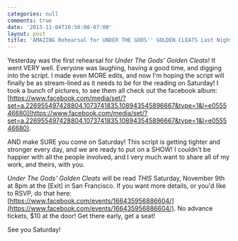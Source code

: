 ```yaml
---
categories: null
comments: true
date: '2013-11-04T10:50:00-07:00'
layout: post
title: 'AMAZING Rehearsal for UNDER THE GODS'' GOLDEN CLEATS Last Night #sfolympians'
---
```


Yesterday was the first rehearsal for *Under The Gods' Golden Cleats*! It went VERY well. Everyone was laughing, having a good time, and digging into the script. I made even MORE edits, and now I'm hoping the script will finally be as stream-lined as it needs to be for the reading on Saturday! I took a bunch of pictures, to see them all check out the facebook album: [https://www.facebook.com/media/set/?set=a.226955497428804.1073741835.108943545896667&type=1&l=e055546680](https://www.facebook.com/media/set/?set=a.226955497428804.1073741835.108943545896667&type=1&l=e055546680).

AND make SURE you come on Saturday! This script is getting tighter and stronger every day, and we are ready to put on a SHOW! I couldn't be happier with all the people involved, and I very much want to share all of my work, and theirs, with you.

*Under The Gods' Golden Cleats* will be read *THIS* Saturday, November 9th at 8pm at the [Exit] in San Francisco. If you want more details, or you'd like to RSVP, do that here: [https://www.facebook.com/events/166435956886604/](https://www.facebook.com/events/166435956886604/). No advance tickets, $10 at the door! Get there early, get a seat!

See you Saturday!